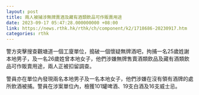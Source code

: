 ```yaml
---
layout: post
title: 兩人被捕涉無牌賣酒及藏有酒類飲品可作販賣用途
date: 2023-09-17 05:47:28.000000000 +08:00
link: https://news.rthk.hk/rthk/ch/component/k2/1718686-20230917.htm
categories: rthk
---
```


警方突擊搜查觀塘道一個工廈單位，搗破一個懷疑無牌酒吧，拘捕一名25歲姓謝本地男子，及一名26歲姓曾本地女子，他們涉嫌無牌售賣酒類飲品及藏有酒類飲品可作販賣用途，兩人正被扣留調查。

警員亦在單位內發現兩名本地男子及一名本地女子，他們涉嫌在沒有領有酒牌的處所飲酒被捕。警員在涉案單位內，檢獲101罐啤酒、19支白酒及16支威士忌。
